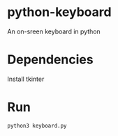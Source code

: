 # python-keyboard
An on-sreen keyboard in python

# Dependencies
Install tkinter

# Run

    python3 keyboard.py
